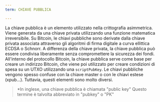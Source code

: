 ```yaml
---
term: CHIAVE PUBBLICA

---
```

La chiave pubblica è un elemento utilizzato nella crittografia asimmetrica. Viene generata da una chiave privata utilizzando una funzione matematica irreversibile. Su Bitcoin, le chiavi pubbliche sono derivate dalla chiave privata associata attraverso gli algoritmi di firma digitale a curva ellittica ECDSA o Schnorr. A differenza della chiave privata, la chiave pubblica può essere condivisa liberamente senza compromettere la sicurezza dei fondi. All'interno del protocollo Bitcoin, la chiave pubblica serve come base per creare un indirizzo Bitcoin, che viene poi utilizzato per creare condizioni di spesa su un UTXO utilizzando una `scriptPubKey`. Le chiavi pubbliche vengono spesso confuse con la chiave master o con le chiavi estese (xpub...). Tuttavia, questi elementi sono molto diversi.

> *In inglese, una chiave pubblica è chiamata "public key" Questo termine è talvolta abbreviato in "pubkey" o "PK"